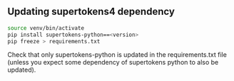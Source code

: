 ## Updating supertokens4 dependency

```bash
source venv/bin/activate
pip install supertokens-python==<version>
pip freeze > requirements.txt
```

Check that only supertokens-python is updated in the requirements.txt file (unless you expect some dependency of supertokens python to also be updated).